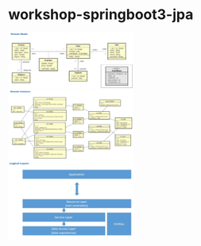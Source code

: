 # workshop-springboot3-jpa

<img src="img/Domain model.png" width="50%">

<img src="img/Domain Instance.png" width="50%">

<img src="img/Logical Layers.png" width="50%">




